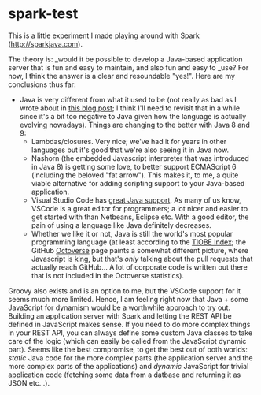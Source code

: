 # spark-test

This is a little experiment I made playing around with Spark (http://sparkjava.com).

The theory is: _would it be possible to develop a Java-based application server that is fun and easy to maintain, and also fun and easy to _use? For now, I think the answer is a clear and resoundable "yes!". Here are my conclusions thus far:

- Java is very different from what it used to be (not really as bad as I wrote about in [this blog post](http://perlun.eu.org/en/2017/04/03/my-three-favourite-programming-languages); I think I'll need to revisit that in a while since it's a bit too negative to Java given how the language is actually evolving nowadays). Things are changing to the better with Java 8 and 9:
  - Lambdas/closures. Very nice; we've had it for years in other languages but it's good that we're also seeing it in Java now.
  - Nashorn (the embedded Javascript interpreter that was introduced in Java 8) is getting some love, to better support ECMAScript 6 (including the beloved "fat arrow"). This makes it, to me, a quite viable alternative for adding scripting support to your Java-based application.
  - Visual Studio Code has [great Java support](https://github.com/redhat-developer/vscode-java). As many of us know, VSCode is a great editor for programmers; a lot nicer and easier to get started with than Netbeans, Eclipse etc. With a good editor, the pain of using a language like Java definitely decreases.
  - Whether we like it or not, Java is still the world's most popular programming language (at least according to the [TIOBE Index](https://www.tiobe.com/tiobe-index/); the GitHub [Octoverse](https://octoverse.github.com/) page paints a somewhat different picture, where Javascript is king, but that's _only_ talking about the pull requests that actually reach GitHub... A lot of corporate code is written out there that is not included in the Octoverse statistics).

Groovy also exists and is an option to me, but the VSCode support for it seems much more limited. Hence, I am feeling right now that Java + some JavaScript for dynamism would be a worthwhile approach to try out. Building an application server with Spark and letting the REST API be defined in JavaScript makes sense. If you need to do more complex things in your REST API, you can always define some custom Java classes to take care of the logic (which can easily be called from the JavaScript dynamic part). Seems like the best compromise, to get the best out of both worlds: _static_ Java code for the more complex parts (the application server and the more complex parts of the applications) and _dynamic_ JavaScript for trivial application code (fetching some data from a datbase and returning it as JSON etc...).
